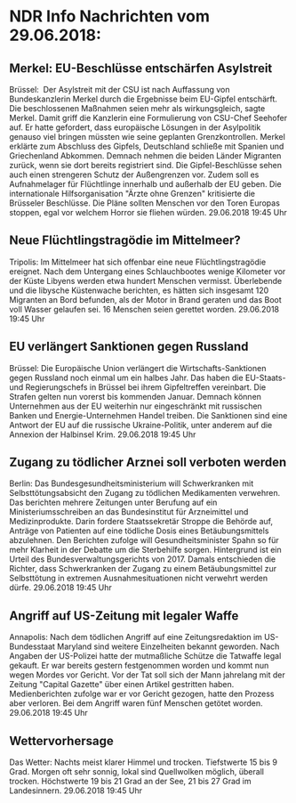 # NDR Info Nachrichten vom 29.06.2018:


## Merkel: EU-Beschlüsse entschärfen Asylstreit
Brüssel:           Der Asylstreit mit der CSU ist nach Auffassung von Bundeskanzlerin Merkel durch die Ergebnisse beim EU-Gipfel entschärft. Die beschlossenen Maßnahmen seien mehr als wirkungsgleich, sagte Merkel. Damit griff die Kanzlerin eine Formulierung von CSU-Chef Seehofer auf. Er hatte gefordert, dass europäische Lösungen in der Asylpolitik genauso viel bringen müssten wie seine geplanten Grenzkontrollen. Merkel erklärte zum Abschluss des Gipfels, Deutschland schließe mit Spanien und Griechenland Abkommen. Demnach nehmen die beiden Länder Migranten zurück, wenn sie dort bereits registriert sind. Die Gipfel-Beschlüsse sehen auch einen strengeren Schutz der Außengrenzen vor. Zudem soll es Aufnahmelager für Flüchtlinge innerhalb und außerhalb der EU geben. Die internationale Hilfsorganisation "Ärzte ohne Grenzen" kritisierte die Brüsseler Beschlüsse. Die Pläne sollten Menschen vor den Toren Europas stoppen, egal vor welchem Horror sie fliehen würden. 29.06.2018 19:45 Uhr 

## Neue Flüchtlingstragödie im Mittelmeer?
Tripolis: Im Mittelmeer hat sich offenbar eine neue Flüchtlingstragödie ereignet. Nach dem Untergang eines Schlauchbootes wenige Kilometer vor der Küste Libyens werden etwa hundert Menschen vermisst. Überlebende und die libysche Küstenwache berichten, es hätten sich insgesamt 120 Migranten an Bord befunden, als der Motor in Brand geraten und das Boot voll Wasser gelaufen sei. 16 Menschen seien gerettet worden. 29.06.2018 19:45 Uhr 

## EU verlängert Sanktionen gegen Russland
Brüssel: Die Europäische Union verlängert die Wirtschafts-Sanktionen gegen Russland noch einmal um ein halbes Jahr. Das haben die EU-Staats- und Regierungschefs in Brüssel bei ihrem Gipfeltreffen vereinbart. Die Strafen gelten nun vorerst bis kommenden Januar. Demnach können Unternehmen aus der EU weiterhin nur eingeschränkt mit russischen Banken und Energie-Unternehmen Handel treiben. Die Sanktionen sind eine Antwort der EU auf die russische Ukraine-Politik, unter anderem auf die Annexion der Halbinsel Krim. 29.06.2018 19:45 Uhr 

## Zugang zu tödlicher Arznei soll verboten werden
Berlin: Das Bundesgesundheitsministerium will Schwerkranken mit Selbsttötungsabsicht den Zugang zu tödlichen Medikamenten verwehren. Das berichten mehrere Zeitungen unter Berufung auf ein Ministeriumsschreiben an das Bundesinstitut für Arzneimittel und Medizinprodukte. Darin fordere Staatssekretär Stroppe die Behörde auf, Anträge von Patienten auf eine tödliche Dosis eines Betäubungsmittels abzulehnen. Den Berichten zufolge will Gesundheitsminister Spahn so für mehr Klarheit in der Debatte um die Sterbehilfe sorgen. Hintergrund ist ein Urteil des Bundesverwaltungsgerichts von 2017. Damals entschieden die Richter, dass Schwerkranken der Zugang zu einem Betäubungsmittel zur Selbsttötung in extremen Ausnahmesituationen nicht verwehrt werden dürfe. 29.06.2018 19:45 Uhr 

## Angriff auf US-Zeitung mit legaler Waffe
Annapolis:	Nach dem tödlichen Angriff auf eine Zeitungsredaktion im US-Bundesstaat Maryland sind weitere Einzelheiten bekannt geworden. Nach Angaben der US-Polizei hatte der mutmaßliche Schütze die Tatwaffe legal gekauft. Er war bereits gestern festgenommen worden und kommt nun wegen Mordes vor Gericht. Vor der Tat soll sich der Mann jahrelang mit der Zeitung "Capital Gazette" über einen Artikel gestritten haben. Medienberichten zufolge war er vor Gericht gezogen, hatte den Prozess aber verloren. Bei dem Angriff waren fünf Menschen getötet worden. 29.06.2018 19:45 Uhr 

## Wettervorhersage
Das Wetter:
Nachts meist klarer Himmel und trocken. Tiefstwerte 15 bis 9 Grad. Morgen oft sehr sonnig, lokal sind Quellwolken möglich, überall trocken. Höchstwerte 19 bis 21 Grad an der See, 21 bis 27 Grad im Landesinnern. 29.06.2018 19:45 Uhr 
